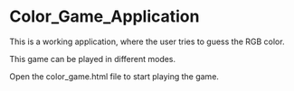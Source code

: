 # Color_Game_Application
This is a working application, where the user tries to guess the RGB color. 

This game can be played in different modes.

Open the color_game.html file to start playing the game.
